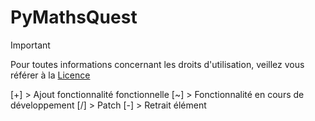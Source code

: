 # PyMathsQuest

> [!IMPORTANT]
> Pour toutes informations concernant les droits d'utilisation, veillez vous référer à la [Licence](https://github.com/Gandalf0207/PyMathsQuest?tab=License-1-ov-file)

[+] > Ajout fonctionnalité fonctionnelle
[~] > Fonctionnalité en cours de développement
[/] > Patch 
[-] > Retrait élément 
